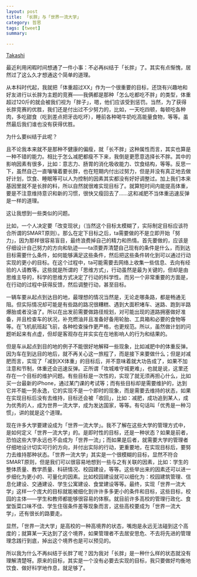 ```yaml
---
layout: post
title: 「长胖」与「世界一流大学」
category: 哲思
tags: [tweet]
summary:

---
```


[Takashi](mioopoi.github.io/about)

最近利用闲暇时间想通了一件小事：不必再纠结于「长胖」了。其实有点惭愧，居然过了这么久才想通这个简单的道理。

从本科时代起，我就把「体重超过XX」作为一个很重要的目标，还饶有兴趣地和好友进行以长胖为主题的竞赛——我俩都是那种「怎么吃都吃不胖」的类型，体重超过120斤的就会被我们视为「胖子」，嗯，他们应该受到惩罚。当然，为了获得长胖竞赛的优胜，我们还是付出过不少努力的，比如，一天吃四顿，每顿吃各种肉，多吃甜食（吃到差点把牙齿吃坏），睡前各种喝牛奶吃高能量食物，等等。虽然最后我们谁也没有获得优胜。

为什么要纠结于此呢？

且不论我本来就不是那种不健康的偏瘦，就「长不胖」这种属性而言，其实也算是一种不错的能力。相比于怎么减肥都瘦不下来，我倒是更愿意选择长不胖。其中的影响因素有很多，比如：意志力、肠胃的消化吸收能力、饮食结构，等等。反思一下，虽然自己一直嚷嚷着要长胖，也在短期内付出过努力，但是并没有真正地去做好计划，饮食、睡眠等可以人为控制的因素其实都没有好好调整过。加上我们本来基因里就不是长胖的料，所以自然就很难实现目标了。就算短时间内能提高体重，要是不注意维持意识和新的习惯，很快又瘦回去了......这和减肥不当体重迅速反弹是一样的道理。

这让我想到一些类似的问题。

比如，一个人决定要「改变现状」（当然这个目标太模糊了，实际制定目标应该符合所谓的SMART原则）。那么在定下目标之后，ta需要做的不是立即开始「努力」，因为那样很容易盲目，最终浪费掉自己的精力和热情。首先要做的，应该是仔细设计自己努力的方向和轨迹——ta须要弄清楚自己现有的条件是什么，而到达目标需要什么条件，如何能够满足这些条件，然后把这些条件转化到可以通过行动实现的更小的目标。在这个过程中，ta可能需要去网络上收集一些信息、去向有经验的人请教等。这些就是所谓的「思维方式」，行动虽然是最为关键的，但却是由思维主导的，科学的思维方式决定了行动的科学性。而另一个非常重要的方面是，在行动的过程中获得反馈，然后调整行动，甚至目标。

一辆车要从起点到达目的地，最理想的情况当然是，无论走哪条路，都是畅通无阻。但实际情况却可能是有些路的路况很糟糕、遇到大面积堵车、迷路、跑到半路爆胎或者没油了。所以在出发前需要做路径规划，对可能出现的道路拥塞做好准备，并且检查车的状况，补充燃油并且准备好备用轮胎、工具箱和必要的食物等等。在飞机航班起飞前，各种检查操作更严格，也更规范。所以，虽然做计划的问题听起来有点虚，但却是客观存在并实实在在地影响人的行为和结果的。

但是车从起点到目的地的例子不能很好地解释一些现象，比如减肥中的体重反弹。因为车在到达目的地后，就不再关心这一旅程了，而是接下来要做什么；但是对减肥而言，实现了「减到XX体重」的目标后，并不意味着就大功告成了，如果不加注意和节制，体重还会迅速反弹。正所谓「攻城难守城更难」，也就是说，这里还存在一个目标的维护问题。有些目标是一次性的，实现了就无须再担心什么，比如买一台最新的iPhone，通过某门课的考试等；而有些目标却是需要维护的，达到它并不能一劳永逸，它的实现不是一个即时的现象，而是需要去维持的状态，如果在实现目标后没有去维持，目标还会被「收回」，比如：减肥，成功追到某人，成为优秀的人，成为世界一流大学，成为发达国家，等等。有句话叫「优秀是一种习惯」，讲的就是这个道理。

现在许多大学要建设成为「世界一流大学」。我不了解在这些大学的管理方式中，是如何定义「世界一流大学」的。是即时性的目标，还是一种状态？如果是前者，恐怕这些大学永远也不会成为「世界一流」；而如果是后者，就需要大学的管理者仔细地设计切实可行的方向，并付出实际的行动，更重要地，在实现目标后，要努力去维持那种状态。「世界一流大学」其实是一个很模糊的目标，显然不符合SMART原则，但是我们可以很容易地想到一些与之有关联的因素，比如：学生的整体质量、教学质量、科研情况、校园建设，等等。这些举出来的因素还可以进一步细化为更小的、可量化的因素。比如校园建设就可以细化为：校园建筑管理、信息化建设、交通建设、学生公寓建设、食堂建设等等。最终，实现「世界一流大学」这样一个庞大的目标就能被细化到许许多多更小的条件和目标，这些目标，校园的主体——学生和教师都能够很容易的体察。就目前许多高校的管理行政化、食堂饭菜口味不佳、学生住宿条件差等现象而言，这些高校要成为「世界一流大学」，还有很长的路要走。

显然，「世界一流大学」是高校的一种高境界的状态，嘴炮是永远无法碰到这个高度的；就算某一天达到了这个境界，如果管理者不去居安思危、不去将先进的管理理念践行到底，掉出这个境界也是可以预见的。

所以我为什么不再纠结于长胖了呢？因为我对「长胖」是一种什么样的状态就没有理解清楚呀。原来的目标，其实是一个没有必要去实现的目标，我只要做好均衡地饮食、做好科学地作息，就足够了。